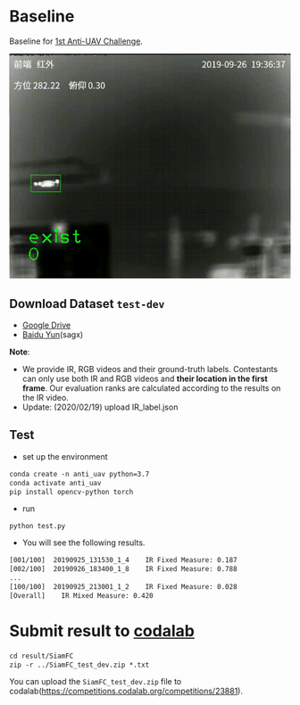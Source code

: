 # Baseline
Baseline for [1st Anti-UAV Challenge](https://anti-uav.github.io).

<div align="center">
  <img src="anti-uav.gif" width="600px" />
</div>

## Download Dataset `test-dev`
- [Google Drive](https://drive.google.com/open?id=1GICr5e9CZN0tcFM_VXhyogzxWD3LMvAw)
- [Baidu Yun](https://pan.baidu.com/s/1dJR0VKyLyiXBNB_qfa2ZrA)(sagx)
 
**Note**: 
- We provide IR, RGB videos and their ground-truth labels. Contestants can only use both IR and RGB videos and **their location in the first frame**.
Our evaluation ranks are calculated according to the results on the IR video.
- Update: (2020/02/19) upload IR_label.json 


## Test
- set up the environment
```shell
conda create -n anti_uav python=3.7
conda activate anti_uav
pip install opencv-python torch
```
- run
```shell
python test.py
```
- You will see the following results.
    
```shell
[001/100]  20190925_131530_1_4    IR Fixed Measure: 0.187
[002/100]  20190926_183400_1_8    IR Fixed Measure: 0.788
...
[100/100]  20190925_213001_1_2    IR Fixed Measure: 0.028
[Overall]    IR Mixed Measure: 0.420
```

# Submit result to [codalab](https://competitions.codalab.org/competitions/23881)

```
cd result/SiamFC
zip -r ../SiamFC_test_dev.zip *.txt
```

You can upload the `SiamFC_test_dev.zip` file to codalab(https://competitions.codalab.org/competitions/23881).

